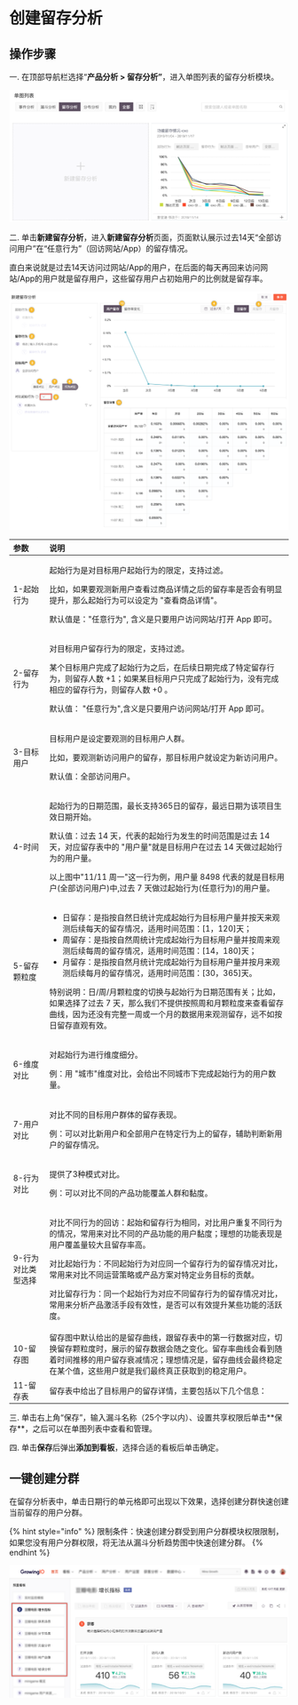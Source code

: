 # 创建留存分析

## 操作步骤

一. 在顶部导航栏选择“**产品分析 &gt; 留存分析”**，进入单图列表的留存分析模块。

![](../../../.gitbook/assets/image%20%2874%29.png)

二.  单击**新建留存分析**，进入**新建留存分析**页面，页面默认展示过去14天“全部访问用户”在“任意行为”（回访网站/App）的留存情况。

直白来说就是过去14天访问过网站/App的用户，在后面的每天再回来访问网站/App的用户就是留存用户，这些留存用户占初始用户的比例就是留存率。

![](../../../.gitbook/assets/image%20%28134%29.png)

<table>
  <thead>
    <tr>
      <th style="text-align:left">&#x53C2;&#x6570;</th>
      <th style="text-align:left">&#x8BF4;&#x660E;</th>
    </tr>
  </thead>
  <tbody>
    <tr>
      <td style="text-align:left">1-&#x8D77;&#x59CB;&#x884C;&#x4E3A;</td>
      <td style="text-align:left">
        <p>&#x8D77;&#x59CB;&#x884C;&#x4E3A;&#x662F;&#x5BF9;&#x76EE;&#x6807;&#x7528;&#x6237;&#x8D77;&#x59CB;&#x884C;&#x4E3A;&#x7684;&#x9650;&#x5B9A;&#xFF0C;&#x652F;&#x6301;&#x8FC7;&#x6EE4;&#x3002;</p>
        <p>&#x6BD4;&#x5982;&#xFF0C;&#x5982;&#x679C;&#x8981;&#x89C2;&#x6D4B;&#x65B0;&#x7528;&#x6237;&#x67E5;&#x770B;&#x8FC7;&#x5546;&#x54C1;&#x8BE6;&#x60C5;&#x4E4B;&#x540E;&#x7684;&#x7559;&#x5B58;&#x7387;&#x662F;&#x5426;&#x4F1A;&#x6709;&#x660E;&#x663E;&#x63D0;&#x5347;&#xFF0C;&#x90A3;&#x4E48;&#x8D77;&#x59CB;&#x884C;&#x4E3A;&#x53EF;&#x4EE5;&#x8BBE;&#x5B9A;&#x4E3A;
          &quot;&#x67E5;&#x770B;&#x5546;&#x54C1;&#x8BE6;&#x60C5;&quot;&#x3002;</p>
        <p>&#x9ED8;&#x8BA4;&#x503C;&#x662F;&#xFF1A;&quot;&#x4EFB;&#x610F;&#x884C;&#x4E3A;&quot;,
          &#x542B;&#x4E49;&#x662F;&#x53EA;&#x8981;&#x7528;&#x6237;&#x8BBF;&#x95EE;&#x7F51;&#x7AD9;/&#x6253;&#x5F00;
          App &#x5373;&#x53EF;&#x3002;</p>
      </td>
    </tr>
    <tr>
      <td style="text-align:left">2-&#x7559;&#x5B58;&#x884C;&#x4E3A;</td>
      <td style="text-align:left">
        <p>&#x5BF9;&#x76EE;&#x6807;&#x7528;&#x6237;&#x7559;&#x5B58;&#x884C;&#x4E3A;&#x7684;&#x9650;&#x5B9A;&#xFF0C;&#x652F;&#x6301;&#x8FC7;&#x6EE4;&#x3002;</p>
        <p>&#x67D0;&#x4E2A;&#x76EE;&#x6807;&#x7528;&#x6237;&#x5B8C;&#x6210;&#x4E86;&#x8D77;&#x59CB;&#x884C;&#x4E3A;&#x4E4B;&#x540E;&#xFF0C;&#x5728;&#x540E;&#x7EED;&#x65E5;&#x671F;&#x5B8C;&#x6210;&#x4E86;&#x7279;&#x5B9A;&#x7559;&#x5B58;&#x884C;&#x4E3A;&#xFF0C;&#x5219;&#x7559;&#x5B58;&#x4EBA;&#x6570;
          +1&#xFF1B;&#x5982;&#x679C;&#x67D0;&#x76EE;&#x6807;&#x7528;&#x6237;&#x53EA;&#x5B8C;&#x6210;&#x4E86;&#x8D77;&#x59CB;&#x884C;&#x4E3A;&#xFF0C;&#x6CA1;&#x6709;&#x5B8C;&#x6210;&#x76F8;&#x5E94;&#x7684;&#x7559;&#x5B58;&#x884C;&#x4E3A;&#xFF0C;&#x5219;&#x7559;&#x5B58;&#x4EBA;&#x6570;
          +0 &#x3002;</p>
        <p>&#x9ED8;&#x8BA4;&#x503C;&#xFF1A; &quot;&#x4EFB;&#x610F;&#x884C;&#x4E3A;&quot;,&#x542B;&#x4E49;&#x662F;&#x53EA;&#x8981;&#x7528;&#x6237;&#x8BBF;&#x95EE;&#x7F51;&#x7AD9;/&#x6253;&#x5F00;
          App &#x5373;&#x53EF;&#x3002;</p>
      </td>
    </tr>
    <tr>
      <td style="text-align:left">3-&#x76EE;&#x6807;&#x7528;&#x6237;</td>
      <td style="text-align:left">
        <p>&#x76EE;&#x6807;&#x7528;&#x6237;&#x662F;&#x8BBE;&#x5B9A;&#x8981;&#x89C2;&#x6D4B;&#x7684;&#x76EE;&#x6807;&#x7528;&#x6237;&#x4EBA;&#x7FA4;&#x3002;</p>
        <p>&#x6BD4;&#x5982;&#xFF0C;&#x8981;&#x89C2;&#x6D4B;&#x65B0;&#x8BBF;&#x95EE;&#x7528;&#x6237;&#x7684;&#x7559;&#x5B58;&#xFF0C;&#x90A3;&#x76EE;&#x6807;&#x7528;&#x6237;&#x5C31;&#x8BBE;&#x5B9A;&#x4E3A;&#x65B0;&#x8BBF;&#x95EE;&#x7528;&#x6237;&#x3002;</p>
        <p>&#x9ED8;&#x8BA4;&#x503C;&#xFF1A;&#x5168;&#x90E8;&#x8BBF;&#x95EE;&#x7528;&#x6237;&#x3002;</p>
      </td>
    </tr>
    <tr>
      <td style="text-align:left">4-&#x65F6;&#x95F4;</td>
      <td style="text-align:left">
        <p>&#x8D77;&#x59CB;&#x884C;&#x4E3A;&#x7684;&#x65E5;&#x671F;&#x8303;&#x56F4;&#xFF0C;&#x6700;&#x957F;&#x652F;&#x6301;365&#x65E5;&#x7684;&#x7559;&#x5B58;&#xFF0C;&#x6700;&#x8FDC;&#x65E5;&#x671F;&#x4E3A;&#x8BE5;&#x9879;&#x76EE;&#x751F;&#x6548;&#x65E5;&#x671F;&#x5F00;&#x59CB;&#x3002;</p>
        <p>&#x9ED8;&#x8BA4;&#x503C;&#xFF1A;&#x8FC7;&#x53BB; 14 &#x5929;&#xFF0C;&#x4EE3;&#x8868;&#x7684;&#x8D77;&#x59CB;&#x884C;&#x4E3A;&#x53D1;&#x751F;&#x7684;&#x65F6;&#x95F4;&#x8303;&#x56F4;&#x662F;&#x8FC7;&#x53BB;
          14 &#x5929;&#xFF0C;&#x5BF9;&#x5E94;&#x7559;&#x5B58;&#x8868;&#x4E2D;&#x7684;
          &quot;&#x7528;&#x6237;&#x91CF;&quot;&#x5C31;&#x662F;&#x76EE;&#x6807;&#x7528;&#x6237;&#x5728;&#x8FC7;&#x53BB;
          14 &#x5929;&#x505A;&#x8FC7;&#x8D77;&#x59CB;&#x884C;&#x4E3A;&#x7684;&#x7528;&#x6237;&#x91CF;&#x3002;</p>
        <p>&#x4EE5;&#x4E0A;&#x56FE;&#x4E2D;&quot;11/11 &#x5468;&#x4E00;&quot;&#x8FD9;&#x4E00;&#x884C;&#x4E3A;&#x4F8B;&#xFF0C;&#x7528;&#x6237;&#x91CF;
          8498 &#x4EE3;&#x8868;&#x7684;&#x5C31;&#x662F;&#x76EE;&#x6807;&#x7528;&#x6237;(&#x5168;&#x90E8;&#x8BBF;&#x95EE;&#x7528;&#x6237;)&#x4E2D;,&#x8FC7;&#x53BB;
          7 &#x5929;&#x505A;&#x8FC7;&#x8D77;&#x59CB;&#x884C;&#x4E3A;(&#x4EFB;&#x610F;&#x884C;&#x4E3A;)&#x7684;&#x7528;&#x6237;&#x91CF;&#x3002;</p>
      </td>
    </tr>
    <tr>
      <td style="text-align:left">5-&#x7559;&#x5B58;&#x9897;&#x7C92;&#x5EA6;</td>
      <td style="text-align:left">
        <ul>
          <li>&#x65E5;&#x7559;&#x5B58;&#xFF1A;&#x662F;&#x6307;&#x6309;&#x81EA;&#x7136;&#x65E5;&#x7EDF;&#x8BA1;&#x5B8C;&#x6210;&#x8D77;&#x59CB;&#x884C;&#x4E3A;&#x76EE;&#x6807;&#x7528;&#x6237;&#x91CF;&#x5E76;&#x6309;&#x5929;&#x6765;&#x89C2;&#x6D4B;&#x540E;&#x7EED;&#x6BCF;&#x5929;&#x7684;&#x7559;&#x5B58;&#x60C5;&#x51B5;&#xFF0C;&#x9002;&#x7528;&#x65F6;&#x95F4;&#x8303;&#x56F4;&#xFF1A;[1&#xFF0C;120]&#x5929;&#xFF1B;</li>
          <li>&#x5468;&#x7559;&#x5B58;&#xFF1A;&#x662F;&#x6307;&#x6309;&#x81EA;&#x7136;&#x5468;&#x7EDF;&#x8BA1;&#x5B8C;&#x6210;&#x8D77;&#x59CB;&#x884C;&#x4E3A;&#x76EE;&#x6807;&#x7528;&#x6237;&#x91CF;&#x5E76;&#x6309;&#x5468;&#x6765;&#x89C2;&#x6D4B;&#x540E;&#x7EED;&#x6BCF;&#x5468;&#x7684;&#x7559;&#x5B58;&#x60C5;&#x51B5;&#xFF0C;&#x9002;&#x7528;&#x65F6;&#x95F4;&#x8303;&#x56F4;&#xFF1A;[14&#xFF0C;180]&#x5929;&#xFF1B;</li>
          <li>&#x6708;&#x7559;&#x5B58;&#xFF1A;&#x662F;&#x6307;&#x6309;&#x81EA;&#x7136;&#x6708;&#x7EDF;&#x8BA1;&#x5B8C;&#x6210;&#x8D77;&#x59CB;&#x884C;&#x4E3A;&#x76EE;&#x6807;&#x7528;&#x6237;&#x91CF;&#x5E76;&#x6309;&#x6708;&#x6765;&#x89C2;&#x6D4B;&#x540E;&#x7EED;&#x6BCF;&#x6708;&#x7684;&#x7559;&#x5B58;&#x60C5;&#x51B5;&#xFF0C;&#x9002;&#x7528;&#x65F6;&#x95F4;&#x8303;&#x56F4;&#xFF1A;[30&#xFF0C;365]&#x5929;&#x3002;</li>
        </ul>
        <p>&#x7279;&#x522B;&#x8BF4;&#x660E;&#xFF1A;&#x65E5;/&#x5468;/&#x6708;&#x9897;&#x7C92;&#x5EA6;&#x7684;&#x5207;&#x6362;&#x4E0E;&#x8D77;&#x59CB;&#x884C;&#x4E3A;&#x65E5;&#x671F;&#x8303;&#x56F4;&#x6709;&#x5173;&#xFF1B;&#x6BD4;&#x5982;&#xFF0C;&#x5982;&#x679C;&#x9009;&#x62E9;&#x4E86;&#x8FC7;&#x53BB;
          7 &#x5929;&#xFF0C;&#x90A3;&#x4E48;&#x6211;&#x4EEC;&#x4E0D;&#x63D0;&#x4F9B;&#x6309;&#x7167;&#x5468;&#x548C;&#x6708;&#x9897;&#x7C92;&#x5EA6;&#x6765;&#x67E5;&#x770B;&#x7559;&#x5B58;&#x66F2;&#x7EBF;&#xFF0C;&#x56E0;&#x4E3A;&#x8FD8;&#x6CA1;&#x6709;&#x5B8C;&#x6574;&#x4E00;&#x5468;&#x6216;&#x4E00;&#x4E2A;&#x6708;&#x7684;&#x6570;&#x636E;&#x7528;&#x6765;&#x89C2;&#x6D4B;&#x7559;&#x5B58;&#xFF0C;&#x8FDC;&#x4E0D;&#x5982;&#x6309;&#x65E5;&#x7559;&#x5B58;&#x76F4;&#x89C2;&#x6709;&#x6548;&#x3002;</p>
      </td>
    </tr>
    <tr>
      <td style="text-align:left">6-&#x7EF4;&#x5EA6;&#x5BF9;&#x6BD4;</td>
      <td style="text-align:left">
        <p>&#x5BF9;&#x8D77;&#x59CB;&#x884C;&#x4E3A;&#x8FDB;&#x884C;&#x7EF4;&#x5EA6;&#x7EC6;&#x5206;&#x3002;</p>
        <p>&#x4F8B;&#xFF1A;&#x7528; &quot;&#x57CE;&#x5E02;&quot;&#x7EF4;&#x5EA6;&#x5BF9;&#x6BD4;&#xFF0C;&#x4F1A;&#x7ED9;&#x51FA;&#x4E0D;&#x540C;&#x57CE;&#x5E02;&#x4E0B;&#x5B8C;&#x6210;&#x8D77;&#x59CB;&#x884C;&#x4E3A;&#x7684;&#x7528;&#x6237;&#x6570;&#x91CF;&#x3002;</p>
      </td>
    </tr>
    <tr>
      <td style="text-align:left">7-&#x7528;&#x6237;&#x5BF9;&#x6BD4;</td>
      <td style="text-align:left">
        <p>&#x5BF9;&#x6BD4;&#x4E0D;&#x540C;&#x7684;&#x76EE;&#x6807;&#x7528;&#x6237;&#x7FA4;&#x4F53;&#x7684;&#x7559;&#x5B58;&#x8868;&#x73B0;&#x3002;</p>
        <p>&#x4F8B;&#xFF1A;&#x53EF;&#x4EE5;&#x5BF9;&#x6BD4;&#x65B0;&#x7528;&#x6237;&#x548C;&#x5168;&#x90E8;&#x7528;&#x6237;&#x5728;&#x7279;&#x5B9A;&#x884C;&#x4E3A;&#x4E0A;&#x7684;&#x7559;&#x5B58;&#xFF0C;&#x8F85;&#x52A9;&#x5224;&#x65AD;&#x65B0;&#x7528;&#x6237;&#x7684;&#x7559;&#x5B58;&#x60C5;&#x51B5;&#x3002;</p>
      </td>
    </tr>
    <tr>
      <td style="text-align:left">8-&#x884C;&#x4E3A;&#x5BF9;&#x6BD4;</td>
      <td style="text-align:left">
        <p>&#x63D0;&#x4F9B;&#x4E86;3&#x79CD;&#x6A21;&#x5F0F;&#x5BF9;&#x6BD4;&#x3002;</p>
        <p>&#x4F8B;&#xFF1A;&#x53EF;&#x4EE5;&#x5BF9;&#x6BD4;&#x4E0D;&#x540C;&#x7684;&#x4EA7;&#x54C1;&#x529F;&#x80FD;&#x8986;&#x76D6;&#x4EBA;&#x7FA4;&#x548C;&#x9ECF;&#x5EA6;&#x3002;</p>
      </td>
    </tr>
    <tr>
      <td style="text-align:left">9-&#x884C;&#x4E3A;&#x5BF9;&#x6BD4;&#x7C7B;&#x578B;&#x9009;&#x62E9;</td>
      <td
      style="text-align:left">
        <p>&#x5BF9;&#x6BD4;&#x4E0D;&#x540C;&#x884C;&#x4E3A;&#x7684;&#x56DE;&#x8BBF;&#xFF1A;&#x8D77;&#x59CB;&#x548C;&#x7559;&#x5B58;&#x884C;&#x4E3A;&#x76F8;&#x540C;&#xFF0C;&#x5BF9;&#x6BD4;&#x7528;&#x6237;&#x91CD;&#x590D;&#x4E0D;&#x540C;&#x884C;&#x4E3A;&#x7684;&#x60C5;&#x51B5;&#xFF0C;&#x5E38;&#x7528;&#x6765;&#x5BF9;&#x6BD4;&#x4E0D;&#x540C;&#x7684;&#x4EA7;&#x54C1;&#x529F;&#x80FD;&#x7684;&#x7528;&#x6237;&#x9ECF;&#x5EA6;&#xFF1B;&#x7406;&#x60F3;&#x7684;&#x529F;&#x80FD;&#x8868;&#x73B0;&#x662F;&#x7528;&#x6237;&#x8986;&#x76D6;&#x91CF;&#x8F83;&#x5927;&#x4E14;&#x7559;&#x5B58;&#x7387;&#x9AD8;&#x3002;</p>
        <p>&#x5BF9;&#x6BD4;&#x8D77;&#x59CB;&#x884C;&#x4E3A;&#xFF1A;&#x4E0D;&#x540C;&#x8D77;&#x59CB;&#x884C;&#x4E3A;&#x5BF9;&#x5E94;&#x540C;&#x4E00;&#x4E2A;&#x7559;&#x5B58;&#x884C;&#x4E3A;&#x7684;&#x7559;&#x5B58;&#x60C5;&#x51B5;&#x5BF9;&#x6BD4;&#xFF0C;&#x5E38;&#x7528;&#x6765;&#x5BF9;&#x6BD4;&#x4E0D;&#x540C;&#x8FD0;&#x8425;&#x7B56;&#x7565;&#x6216;&#x4EA7;&#x54C1;&#x65B9;&#x6848;&#x5BF9;&#x7279;&#x5B9A;&#x4E1A;&#x52A1;&#x76EE;&#x6807;&#x7684;&#x8D21;&#x732E;&#x3002;</p>
        <p>&#x5BF9;&#x6BD4;&#x7559;&#x5B58;&#x884C;&#x4E3A;&#xFF1A;&#x540C;&#x4E00;&#x4E2A;&#x8D77;&#x59CB;&#x884C;&#x4E3A;&#x5BF9;&#x5E94;&#x4E0D;&#x540C;&#x7559;&#x5B58;&#x884C;&#x4E3A;&#x7684;&#x7559;&#x5B58;&#x60C5;&#x51B5;&#x5BF9;&#x6BD4;&#xFF0C;&#x5E38;&#x7528;&#x6765;&#x5206;&#x6790;&#x4EA7;&#x54C1;&#x6FC0;&#x6D3B;&#x624B;&#x6BB5;&#x6709;&#x6548;&#x6027;&#xFF0C;&#x662F;&#x5426;&#x53EF;&#x4EE5;&#x6709;&#x6548;&#x63D0;&#x5347;&#x67D0;&#x4E9B;&#x529F;&#x80FD;&#x7684;&#x6D3B;&#x8DC3;&#x5EA6;&#x3002;</p>
        </td>
    </tr>
    <tr>
      <td style="text-align:left">10-&#x7559;&#x5B58;&#x56FE;</td>
      <td style="text-align:left">&#x7559;&#x5B58;&#x56FE;&#x4E2D;&#x9ED8;&#x8BA4;&#x7ED9;&#x51FA;&#x7684;&#x662F;&#x7559;&#x5B58;&#x66F2;&#x7EBF;&#xFF0C;&#x8DDF;&#x7559;&#x5B58;&#x8868;&#x4E2D;&#x7684;&#x7B2C;&#x4E00;&#x884C;&#x6570;&#x636E;&#x5BF9;&#x5E94;&#xFF0C;&#x5207;&#x6362;&#x7559;&#x5B58;&#x9897;&#x7C92;&#x5EA6;&#x65F6;&#xFF0C;&#x5C55;&#x793A;&#x7684;&#x7559;&#x5B58;&#x6570;&#x636E;&#x4F1A;&#x968F;&#x4E4B;&#x53D8;&#x5316;&#x3002;&#x7559;&#x5B58;&#x7387;&#x66F2;&#x7EBF;&#x4F1A;&#x770B;&#x5230;&#x968F;&#x7740;&#x65F6;&#x95F4;&#x63A8;&#x79FB;&#x7684;&#x7528;&#x6237;&#x7559;&#x5B58;&#x8870;&#x51CF;&#x60C5;&#x51B5;&#xFF1B;&#x7406;&#x60F3;&#x60C5;&#x51B5;&#x662F;&#xFF0C;&#x7559;&#x5B58;&#x66F2;&#x7EBF;&#x4F1A;&#x6700;&#x7EC8;&#x7A33;&#x5B9A;&#x5728;&#x67D0;&#x4E2A;&#x503C;&#xFF0C;&#x8FD9;&#x4E9B;&#x7528;&#x6237;&#x5C31;&#x662F;&#x6211;&#x4EEC;&#x6700;&#x7EC8;&#x771F;&#x6B63;&#x83B7;&#x53D6;&#x5230;&#x7684;&#x7A33;&#x5B9A;&#x7528;&#x6237;&#x3002;</td>
    </tr>
    <tr>
      <td style="text-align:left">11-&#x7559;&#x5B58;&#x8868;</td>
      <td style="text-align:left">&#x7559;&#x5B58;&#x8868;&#x4E2D;&#x7ED9;&#x51FA;&#x4E86;&#x76EE;&#x6807;&#x7528;&#x6237;&#x7684;&#x7559;&#x5B58;&#x8BE6;&#x60C5;&#xFF0C;&#x4E3B;&#x8981;&#x5305;&#x62EC;&#x4EE5;&#x4E0B;&#x51E0;&#x4E2A;&#x4FE1;&#x606F;&#xFF1A;</td>
    </tr>
  </tbody>
</table>三. 单击右上角“保存”，输入漏斗名称（25个字以内）、设置共享权限后单击**保存**，之后可以在单图列表中查看和管理。

四. 单击**保存**后弹出**添加到看板**，选择合适的看板后单击确定。

## 一键创建分群

在留存分析表中，单击日期行的单元格即可出现以下效果，选择创建分群快速创建当前留存的用户分群。

{% hint style="info" %}
限制条件：快速创建分群受到用户分群模块权限限制，如果您没有用户分群权限，将无法从漏斗分析趋势图中快速创建分群。
{% endhint %}

![](../../../.gitbook/assets/image%20%28203%29.png)





